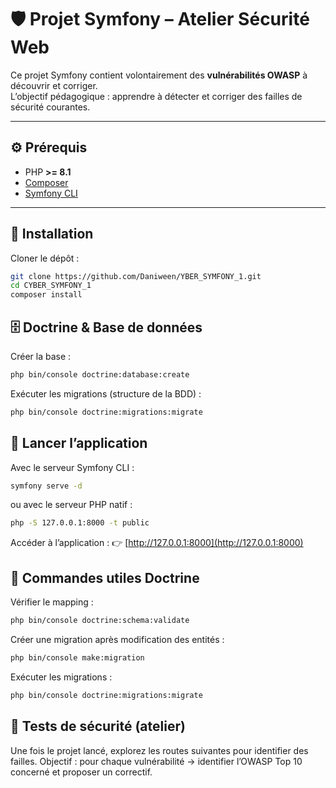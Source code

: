 # 🛡️ Projet Symfony – Atelier Sécurité Web

Ce projet Symfony contient volontairement des **vulnérabilités OWASP** à découvrir et corriger.  
L’objectif pédagogique : apprendre à détecter et corriger des failles de sécurité courantes.

---

## ⚙️ Prérequis

-   PHP **>= 8.1**
-   [Composer](https://getcomposer.org/download/)
-   [Symfony CLI](https://symfony.com/download)

---

## 🚀 Installation

Cloner le dépôt :

```bash
git clone https://github.com/Daniween/YBER_SYMFONY_1.git
cd CYBER_SYMFONY_1
composer install
```

## 🗄️ Doctrine & Base de données

Créer la base :

```bash
php bin/console doctrine:database:create
```

Exécuter les migrations (structure de la BDD) :

```bash
php bin/console doctrine:migrations:migrate
```

## 🏃 Lancer l’application

Avec le serveur Symfony CLI :

```bash
symfony serve -d
```

ou avec le serveur PHP natif :

```bash
php -S 127.0.0.1:8000 -t public
```

Accéder à l’application : 👉 [http://127.0.0.1:8000](http://127.0.0.1:8000)

## 📂 Commandes utiles Doctrine

Vérifier le mapping :

```bash
php bin/console doctrine:schema:validate
```

Créer une migration après modification des entités :

```bash
php bin/console make:migration
```

Exécuter les migrations :

```bash
php bin/console doctrine:migrations:migrate
```

## 🧪 Tests de sécurité (atelier)

Une fois le projet lancé, explorez les routes suivantes pour identifier des failles.
Objectif : pour chaque vulnérabilité → identifier l’OWASP Top 10 concerné et proposer un correctif.
